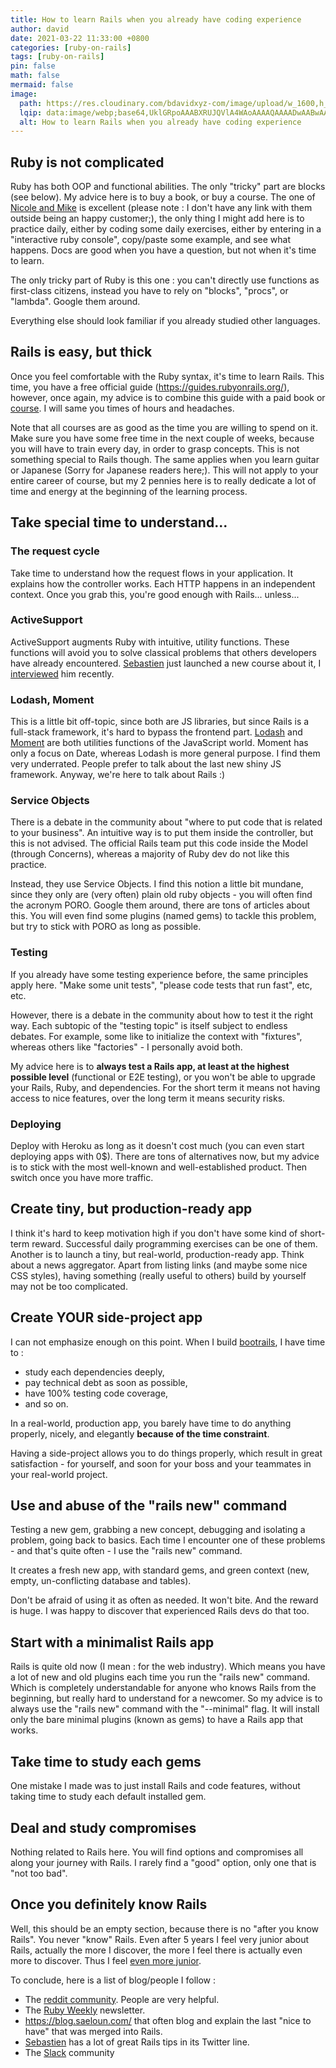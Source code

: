 ```yaml
---
title: How to learn Rails when you already have coding experience
author: david
date: 2021-03-22 11:33:00 +0800
categories: [ruby-on-rails]
tags: [ruby-on-rails]
pin: false
math: false
mermaid: false
image:
  path: https://res.cloudinary.com/bdavidxyz-com/image/upload/w_1600,h_836,q_100/l_text:Karla_72_bold:How%20to%20learn%20Rails%20when%20you%20already%20have%20coding%20experience,co_rgb:ffe4e6,c_fit,w_1400,h_240/fl_layer_apply,g_south_west,x_100,y_180/l_text:Karla_48:A%20Ruby-on-Rails%20tutorial,co_rgb:ffe4e680,c_fit,w_1400/fl_layer_apply,g_south_west,x_100,y_100/newblog/globals/bg_me.jpg
  lqip: data:image/webp;base64,UklGRpoAAABXRUJQVlA4WAoAAAAQAAAADwAABwAAQUxQSDIAAAARL0AmbZurmr57yyIiqE8oiG0bejIYEQTgqiDA9vqnsUSI6H+oAERp2HZ65qP/VIAWAFZQOCBCAAAA8AEAnQEqEAAIAAVAfCWkAALp8sF8rgRgAP7o9FDvMCkMde9PK7euH5M1m6VWoDXf2FkP3BqV0ZYbO6NA/VFIAAAA
  alt: How to learn Rails when you already have coding experience
---
```


<h2>Ruby is not complicated</h2>

<p>Ruby has both OOP and functional abilities. The only "tricky" part are blocks (see below). My advice here is to buy a book, or buy a course. The one of <a href="https://pragmaticstudio.com/courses/ruby">Nicole and Mike</a> is excellent (please note : I don't have any link with them outside being an happy customer;), the only thing I might add here is to practice daily, either by coding some daily exercises, either by entering in a "interactive ruby console", copy/paste some example, and see what happens. Docs are good when you have a question, but not when it's time to learn.  </p>

<p>The only tricky part of Ruby is this one : you can't directly use functions as first-class citizens, instead you have to rely on "blocks", "procs", or "lambda". Google them around.  </p>

<p>Everything else should look familiar if you already studied other languages.  </p>

<h2>Rails is easy, but thick</h2>

<p>Once you feel comfortable with the Ruby syntax, it's time to learn Rails. This time, you have a free official guide (<a href="https://guides.rubyonrails.org/">https://guides.rubyonrails.org/</a>), however, once again, my advice is to combine this guide with a paid book or <a href="https://pragmaticstudio.com/courses/rails">course</a>. I will same you times of hours and headaches.  </p>

<p>Note that all courses are as good as the time you are willing to spend on it. Make sure you have some free time in the next couple of weeks, because you will have to train every day, in order to grasp concepts. This is not something special to Rails though. The same applies when you learn guitar or Japanese (Sorry for Japanese readers here;). This will not apply to your entire career of course, but my 2 pennies here is to really dedicate a lot of time and energy at the beginning of the learning process.  </p>

<h2>Take special time to understand...</h2>

<h3>The request cycle</h3>

<p>Take time to understand how the request flows in your application. It explains how the controller works. Each HTTP happens in an independent context. Once you grab this, you're good enough with Rails... unless...  </p>

<h3>ActiveSupport</h3>

<p>ActiveSupport augments Ruby with intuitive, utility functions. These functions will avoid you to solve classical problems that others developers have already encountered. <a href="https://twitter.com/websebdev">Sebastien</a> just launched a new course about it, I <a href="https://bootrails.com/blog/rails-active-support">interviewed</a> him recently.  </p>

<h3>Lodash, Moment</h3>

<p>This is a little bit off-topic, since both are JS libraries, but since Rails is a full-stack framework, it's hard to bypass the frontend part. <a href="https://lodash.com/">Lodash</a> and <a href="https://momentjs.com/">Moment</a> are both utilities functions of the JavaScript world. Moment has only a focus on Date, whereas Lodash is more general purpose. I find them very underrated. People prefer to talk about the last new shiny JS framework. Anyway, we're here to talk about Rails :)  </p>

<h3>Service Objects</h3>

<p>There is a debate in the community about "where to put code that is related to your business". An intuitive way is to put them inside the controller, but this is not advised. The official Rails team put this code inside the Model (through Concerns), whereas a majority of Ruby dev do not like this practice.  </p>

<p>Instead, they use Service Objects. I find this notion a little bit mundane, since they only are (very often) plain old ruby objects - you will often find the acronym PORO. Google them around, there are tons of articles about this. You will even find some plugins (named gems) to tackle this problem, but try to stick with PORO as long as possible.  </p>

<h3>Testing</h3>

<p>If you already have some testing experience before, the same principles apply here. "Make some unit tests", "please code tests that run fast", etc, etc.  </p>

<p>However, there is a debate in the community about how to test it the right way. Each subtopic of the "testing topic" is itself subject to endless debates. For example, some like to initialize the context with "fixtures", whereas others like "factories" - I personally avoid both.  </p>

<p>My advice here is to <strong>always test a Rails app, at least at the highest possible level</strong> (functional or E2E testing), or you won't be able to upgrade your Rails, Ruby, and dependencies. For the short term it means not having access to nice features, over the long term it means security risks.  </p>

<h3>Deploying</h3>

<p>Deploy with Heroku as long as it doesn't cost much (you can even start deploying apps with 0$). There are tons of alternatives now, but my advice is to stick with the most well-known and well-established product. Then switch once you have more traffic.  </p>

<h2>Create tiny, but production-ready app</h2>

<p>I think it's hard to keep motivation high if you don't have some kind of short-term reward. Successful daily programming exercises can be one of them. Another is to launch a tiny, but real-world, production-ready app. Think about a news aggregator. Apart from listing links (and maybe some nice CSS styles), having something (really useful to others) build by yourself may not be too complicated.  </p>

<h2>Create YOUR side-project app</h2>

<p>I can not emphasize enough on this point. When I build <a href="http://bootrails.com/">bootrails</a>, I have time to :  </p>

<ul>
<li>study each dependencies deeply,<br></li>
<li>pay technical debt as soon as possible,<br></li>
<li>have 100% testing code coverage,<br></li>
<li>and so on.<br></li>
</ul>

<p>In a real-world, production app, you barely have time to do anything properly, nicely, and elegantly <strong>because of the time constraint</strong>.  </p>

<p>Having a side-project allows you to do things properly, which result in great satisfaction - for yourself, and soon for your boss and your teammates in your real-world project.  </p>

<h2>Use and abuse of the "rails new" command</h2>

<p>Testing a new gem, grabbing a new concept, debugging and isolating a problem, going back to basics. Each time I encounter one of these problems - and that's quite often - I use the "rails new" command.  </p>

<p>It creates a fresh new app, with standard gems, and green context (new, empty, un-conflicting database and tables).  </p>

<p>Don't be afraid of using it as often as needed. It won't bite. And the reward is huge. I was happy to discover that experienced Rails devs do that too.  </p>

<h2>Start with a minimalist Rails app</h2>

<p>Rails is quite old now (I mean : for the web industry). Which means you have a lot of new and old plugins each time you run the "rails new" command. Which is completely understandable for anyone who knows Rails from the beginning, but really hard to understand for a newcomer. So my advice is to always use the "rails new" command with the "--minimal" flag. It will install only the bare minimal plugins (known as gems) to have a Rails app that works.  </p>

<h2>Take time to study each gems</h2>

<p>One mistake I made was to just install Rails and code features, without taking time to study each default installed gem.  </p>

<h2>Deal and study compromises</h2>

<p>Nothing related to Rails here. You will find options and compromises all along your journey with Rails. I rarely find a "good" option, only one that is "not too bad".  </p>

<h2>Once you definitely know Rails</h2>

<p>Well, this should be an empty section, because there is no "after you know Rails". You never "know" Rails. Even after 5 years I feel very junior about Rails, actually the more I discover, the more I feel there is actually even more to discover. Thus I feel <a href="https://www.reddit.com/r/rails/comments/la6tfi/the_more_experienced_rails_dev_i_am_the_more/">even more junior</a>. </p>

<p>To conclude, here is a list of blog/people I follow :  </p>

<ul>
    <li>The <a href="https://www.reddit.com/r/rails/">reddit community</a>. People are very helpful.</li>
    <li>The <a href="https://rubyweekly.com/">Ruby Weekly</a>  newsletter.</li>
    <li><a href="https://blog.saeloun.com/">https://blog.saeloun.com/</a> that often blog and explain the last "nice to have" that was merged into Rails.</li>
    <li><a href="https://twitter.com/websebdev">Sebastien</a> has a lot of great Rails tips in its Twitter line.</li>
    <li>The <a href="rubyonrails-link.slack.com">Slack</a> community</li>
</ul>